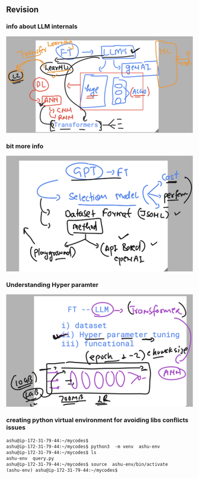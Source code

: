 ## Revision 
### info about LLM internals 

<img src="llm1.png">

### bit more info 

<img src="llm2.png">

### Understanding Hyper paramter 

<img src="llm3.png">

### creating python virtual environment for avoiding libs conflicts issues

```
ashu@ip-172-31-79-44:~/mycodes$ 
ashu@ip-172-31-79-44:~/mycodes$ python3  -m venv  ashu-env 
ashu@ip-172-31-79-44:~/mycodes$ ls
ashu-env  query.py
ashu@ip-172-31-79-44:~/mycodes$ source  ashu-env/bin/activate
(ashu-env) ashu@ip-172-31-79-44:~/mycodes$ 


```
